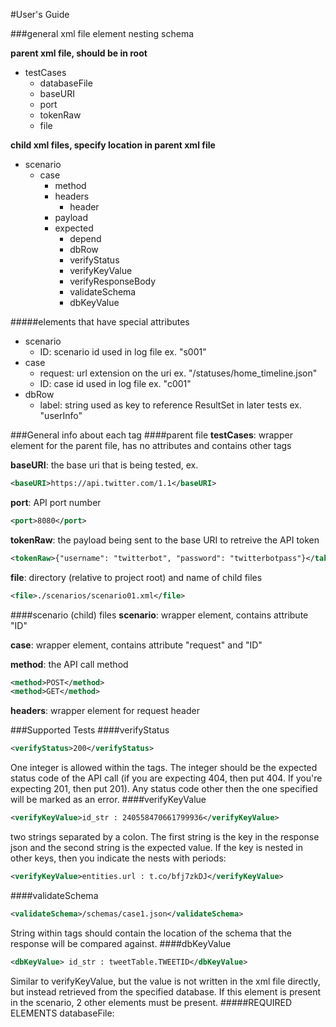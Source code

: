 #User's Guide

###general xml file element nesting schema

**parent xml file, should be in root**

- testCases
  - databaseFile
  - baseURI
  - port
  - tokenRaw
  - file

**child xml files, specify location in parent xml file**

- scenario
  - case
    - method
    - headers
      - header
    - payload
    - expected
      - depend
      - dbRow
      - verifyStatus
      - verifyKeyValue
      - verifyResponseBody
      - validateSchema
      - dbKeyValue

#####elements that have special attributes

- scenario
  - ID: scenario id used in log file ex. "s001"
- case
  - request: url extension on the uri ex. "/statuses/home_timeline.json"
  - ID: case id used in log file ex. "c001"
- dbRow
  - label: string used as key to reference ResultSet in later tests ex. "userInfo"

###General info about each tag
####parent file
**testCases**: wrapper element for the parent file, has no attributes and contains other tags

**baseURI**: the base uri that is being tested, ex.

```XML
<baseURI>https://api.twitter.com/1.1</baseURI>
```

**port**: API port number

```XML
<port>8080</port>
```

**tokenRaw**: the payload being sent to the base URI to retreive the API token

```XML
<tokenRaw>{"username": "twitterbot", "password": "twitterbotpass"}</takenRaw>
```

**file**: directory (relative to project root) and name of child files

```XML
<file>./scenarios/scenario01.xml</file>
```

####scenario (child) files
**scenario**: wrapper element, contains attribute "ID"

**case**: wrapper element, contains attribute "request" and "ID"

**method**: the API call method

```XML
<method>POST</method>
<method>GET</method>
```

**headers**: wrapper element for request header

###Supported Tests
####verifyStatus
```XML
<verifyStatus>200</verifyStatus>
```

One integer is allowed within the tags. The integer should be the expected status code of the API call (if you are expecting 404, then put 404. If you're expecting 201, then put 201). Any status code other then the one specified will be marked as an error.
####verifyKeyValue
```XML
<verifyKeyValue>id_str : 240558470661799936</verifyKeyValue>
```

two strings separated by a colon. The first string is the key in the response json and the second string is the expected value. If the key is nested in other keys, then you indicate the nests with periods:

```XML
<verifyKeyValue>entities.url : t.co/bfj7zkDJ</verifyKeyValue>
```
####validateSchema
```XML
<validateSchema>/schemas/case1.json</validateSchema>
```

String within tags should contain the location of the schema that the response will be compared against.
####dbKeyValue
```XML
<dbKeyValue> id_str : tweetTable.TWEETID</dbKeyValue>
```

Similar to verifyKeyValue, but the value is not written in the xml file directly, but instead retrieved from the specified database. If this element is present in the scenario, 2 other elements must be present.
#####REQUIRED ELEMENTS
databaseFile: 
